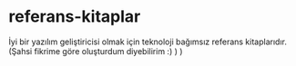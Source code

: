 # referans-kitaplar
İyi bir yazılım geliştiricisi olmak için teknoloji bağımsız referans kitaplarıdır. (Şahsi fikrime göre oluşturdum diyebilirim :) ) )
